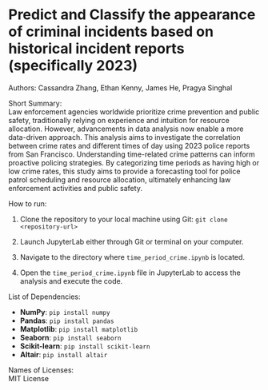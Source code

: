 # Predict and Classify the appearance of criminal incidents based on historical incident reports (specifically 2023)

Authors: Cassandra Zhang, Ethan Kenny, James He, Pragya Singhal

Short Summary: \
Law enforcement agencies worldwide prioritize crime prevention and public safety, traditionally relying on experience and intuition for resource allocation. However, advancements in data analysis now enable a more data-driven approach. This analysis aims to investigate the correlation between crime rates and different times of day using 2023 police reports from San Francisco. Understanding time-related crime patterns can inform proactive policing strategies. By categorizing time periods as having high or low crime rates, this study aims to provide a forecasting tool for police patrol scheduling and resource allocation, ultimately enhancing law enforcement activities and public safety.

How to run:

1. Clone the repository to your local machine using Git:
`git clone <repository-url>`
3. Launch JupyterLab either through Git or terminal on your computer.

4. Navigate to the directory where `time_period_crime.ipynb` is located.

5. Open the `time_period_crime.ipynb` file in JupyterLab to access the analysis and execute the code.


List of Dependencies: 
- **NumPy**: `pip install numpy`
- **Pandas**: `pip install pandas`
- **Matplotlib**: `pip install matplotlib`
- **Seaborn**: `pip install seaborn`
- **Scikit-learn**: `pip install scikit-learn`
- **Altair**: `pip install altair`

Names of Licenses: \
MIT License
